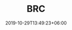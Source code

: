 ---
title: "BRC"
date: 2019-10-29T13:49:23+06:00
draft: false

# meta description
description: "this is meta description"

# type
type : "index"
---